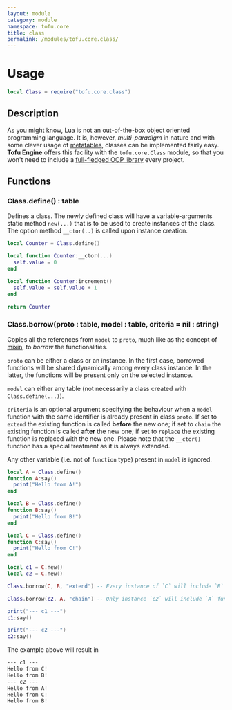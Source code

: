 ```yaml
---
layout: module
category: module
namespace: tofu.core
title: class
permalink: /modules/tofu.core.class/
---
```

# Usage

```lua
local Class = require("tofu.core.class")
```

## Description

As you might know, Lua is not an out-of-the-box object oriented programming language. It is, however, *multi-paradigm* in nature and with some clever usage of [metatables](https://www.lua.org/pil/13.html), classes can be implemented fairly easy. **Tofu Engine** offers this facility with the `tofu.core.Class` module, so that you won't need to include a [full-fledged OOP library](https://github.com/kikito/middleclass) every project.

## Functions

### Class.**define**() : table

Defines a class. The newly defined class will have a variable-arguments static method `new(...)` that is to be used to create instances of the class. The option method `__ctor(..)` is called upon instance creation.

```lua
local Counter = Class.define()

local function Counter:__ctor(...)
  self.value = 0
end

local function Counter:increment()
  self.value = self.value + 1
end

return Counter
```

### Class.**borrow**(proto : table, model : table, criteria = nil : string)

Copies all the references from `model` to `proto`, much like as the concept of [mixin](https://en.wikipedia.org/wiki/Mixin), to *borrow* the functionalities.

`proto` can be either a class or an instance. In the first case, borrowed functions will be shared dynamically among every class instance. In the latter, the functions will be present only on the selected instance.

`model` can either any table (not necessarily a class created with `Class.define(...)`).

`criteria` is an optional argument specifying the behaviour when a `model` function with the same identifier is already present in class `proto`. If set to `extend` the existing function is called **before** the new one; if set to `chain` the existing function is called **after** the new one; if set to `replace` the existing function is replaced with the new one. Please note that the `__ctor()` function has a special treatment as it is always extended.

Any other variable (i.e. not of `function` type) present in `model` is ignored.

```lua
local A = Class.define()
function A:say()
  print("Hello from A!")
end

local B = Class.define()
function B:say()
  print("Hello from B!")
end

local C = Class.define()
function C:say()
  print("Hello from C!")
end

local c1 = C.new()
local c2 = C.new()

Class.borrow(C, B, "extend") -- Every instance of `C` will include `B` functions (appended).

Class.borrow(c2, A, "chain") -- Only instance `c2` will include `A` functions (prepended).

print("--- c1 ---")
c1:say()

print("--- c2 ---")
c2:say()
```

The example above will result in

```txt
--- c1 ---
Hello from C!
Hello from B!
--- c2 ---
Hello from A!
Hello from C!
Hello from B!
```
